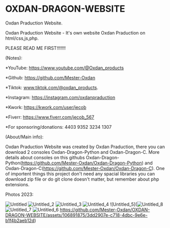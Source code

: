 # OXDAN-DRAGON-WEBSITE
Oxdan Praduction Website.

Oxdan Praduction Website - It's own website Oxdan Praduction on html/css,js,php.

PLEASE READ ME FIRST!!!!!!!

(Notes):

*YouTube: https://www.youtube.com/@Oxdan_products

*Github: https://github.com/Mester-Oxdan

*Tiktok: www.tiktok.com/@oxdan_products.

*Instagram: https://instagram.com/oxdanpraduction

*Kwork: https://kwork.com/user/jecob

*Fiverr: https://www.fiverr.com/jecob_567

*For sponsoring/donations: 4403 9352 3234 1307

(About/Main info):

Oxdan Praduction Website was created by Oxdan Praduction, there you can download 2 consoles Oxdan-Dragon-Python and Oxdan-Dragon-C. More details about consoles on this githubs Oxdan-Dragon-Python(https://github.com/Mester-Oxdan/Oxdan-Dragon-Python) and Oxdan-Dragon-C(https://github.com/Mester-Oxdan/Oxdan-Dragon-C). One of importent things this project don't need any spacial libraries you can download zip file or do git clone doesn't matter, but remember about php extensions.

Photos 2023:

![Untitled](https://github.com/Mester-Oxdan/OXDAN-DRAGON-WEBSITE/assets/106891875/c7930e92-7a0c-45d3-82a0-49678d349b44)
![Untitled_2](https://github.com/Mester-Oxdan/OXDAN-DRAGON-WEBSITE/assets/106891875/27adf23f-866b-4e5c-8591-fe472c1ba12b)
![Untitled_3](https://github.com/Mester-Oxdan/OXDAN-DRAGON-WEBSITE/assets/106891875/0a460f43-f8af-4c9c-bc8e-29ff900ba986)
![Untitled_4](https://github.com/Mester-Oxdan/OXDAN-DRAGON-WEBSITE/assets/106891875/ae7b23d7-a05b-423a-9185-0ef89b02a224)
![Untitled_5](![Untitled_8](https://github.com/Mester-Oxdan/OXDAN-DRAGON-WEBSITE/assets/106891875/f4541eac-8702-4df0-82f2-d4762b15896f)
![Untitled_7](https://github.com/Mester-Oxdan/OXDAN-DRAGON-WEBSITE/assets/106891875/ba2a7ffc-38c9-48b2-85d1-262b3a59abd4)
![Untitled_6](https://github.com/Mester-Oxdan/OXDAN-DRAGON-WEBSITE/assets/106891875/5b4828d4-bb75-4218-9e18-268c53126adb)
https://github.com/Mester-Oxdan/OXDAN-DRAGON-WEBSITE/assets/106891875/3dd2907e-c718-4dbc-9e6e-b1f4b2aeb12d)
